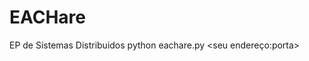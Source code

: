 # EACHare
EP de Sistemas Distribuidos
python eachare.py <seu endereço:porta> <arquivo peers.txt> <pasta compartilhada> 
